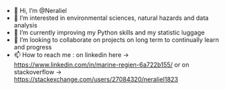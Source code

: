 - 👋 Hi, I’m @Neraliel
- 👀 I’m interested in environmental sciences, natural hazards and data analysis
- 🌱 I’m currently improving my Python skills and my statistic luggage
- 💞️ I’m looking to collaborate on projects on long term to continually learn and progress
- 📫 How to reach me : on linkedin here -> https://www.linkedin.com/in/marine-regien-6a722b155/ or on stackoverflow -> https://stackexchange.com/users/27084320/neraliel1823

<!---
Neraliel/Neraliel is a ✨ special ✨ repository because its `README.md` (this file) appears on your GitHub profile.
You can click the Preview link to take a look at your changes.
--->
